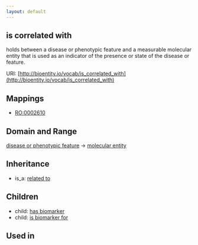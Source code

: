 ```yaml
---
layout: default
---
```


## is correlated with


holds between a disease or phenotypic feature and a measurable molecular entity that is used as an indicator of the presence or state of the disease or feature.

URI: [http://bioentity.io/vocab/is_correlated_with](http://bioentity.io/vocab/is_correlated_with)
## Mappings

 * [RO:0002610](http://purl.obolibrary.org/obo/RO_0002610)

## Domain and Range

[disease or phenotypic feature](DiseaseOrPhenotypicFeature.html) -> [molecular entity](MolecularEntity.html)

## Inheritance

 *  is_a: [related to](related_to.html)

## Children

 *  child: [has biomarker](has_biomarker.html)
 *  child: [is biomarker for](is_biomarker_for.html)

## Used in

